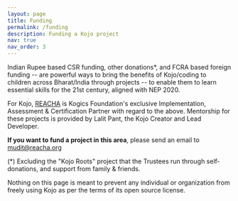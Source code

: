 ```yaml
---
layout: page
title: Funding
permalink: /funding
description: Funding a Kojo project
nav: true
nav_order: 3
---
```


Indian Rupee based CSR funding, other donations*, and FCRA based foreign funding -- are powerful ways to bring the benefits of Kojo/coding to children across Bharat/India through projects -- to enable them to learn essential skills for the 21st century, aligned with NEP 2020.

For Kojo, [REACHA](https://www.reacha.org) is Kogics Foundation's exclusive Implementation, Assessment & Certification Partner with regard to the above. Mentorship for these projects is provided by Lalit Pant, the Kojo Creator and Lead Developer.

**If you want to fund a project in this area**, please send an email to mudit@reacha.org

(*) Excluding the "Kojo Roots" project that the Trustees run through self-donations, and support from family & friends.

Nothing on this page is meant to prevent any individual or organization from freely using Kojo as per the terms of its open source license.
